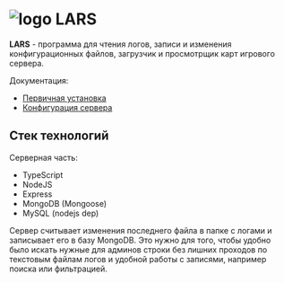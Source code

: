 # ![logo](https://raw.githubusercontent.com/neverm1ndo/libertylogs/master/docs/logo_60x60.png) LARS
**LARS** - программа для чтения логов, записи и изменения конфигурационных файлов, загрузчик и просмотрщик карт игрового сервера.

Документация:

* [Первичная установка](https://github.com/neverm1ndo/libertylogs/blob/master/docs/setup.md)
* [Конфигурация сервера](https://github.com/neverm1ndo/libertylogs/blob/master/docs/configuration.md)

## Стек технологий

Серверная часть:
* TypeScript
* NodeJS
* Express
* MongoDB (Mongoose)
* MySQL (nodejs dep)

Сервер считывает изменения последнего файла в папке с логами и записывает его в базу MongoDB. Это нужно для того, чтобы удобно было искать нужные для админов строки без лишних проходов по текстовым файлам логов и удобной работы с записями, например поиска или фильтрацией.
